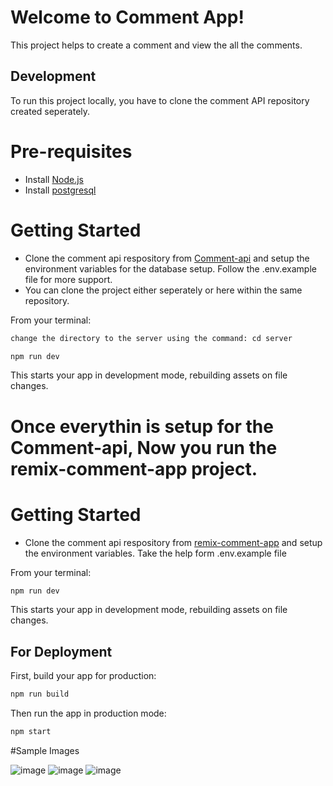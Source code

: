 # Welcome to Comment App!

This project helps to create a comment and view the all the comments.


## Development
To run this project locally, you have to clone the comment API repository created seperately.


# Pre-requisites
* Install [Node.js](https://nodejs.org/en)
* Install [postgresql](https://www.postgresql.org/download/)

# Getting Started
* Clone the comment api respository from [Comment-api](https://github.com/Ariesleo/commenting-api) and setup the environment variables for the database setup. Follow the .env.example file for more support.
* You can clone the project either seperately or here within the same repository.
  
From your terminal:

```sh
change the directory to the server using the command: cd server
```

```sh
npm run dev
```

This starts your app in development mode, rebuilding assets on file changes.


# Once everythin is setup for the Comment-api, Now you run the remix-comment-app project.

# Getting Started
* Clone the comment api respository from [remix-comment-app](https://github.com/Ariesleo/remix-comment-app) and setup the environment variables. Take the help form .env.example file

From your terminal:

```sh
npm run dev
```
This starts your app in development mode, rebuilding assets on file changes.


## For Deployment

First, build your app for production:

```sh
npm run build
```

Then run the app in production mode:

```sh
npm start
```


#Sample Images

![image](https://github.com/Ariesleo/remix-comment-app/assets/34083708/0bf4c832-6b67-4139-841e-00b75ba64a5b)   ![image](https://github.com/Ariesleo/remix-comment-app/assets/34083708/8cd9d7e4-5bd9-4644-8529-73cec6576d27)  ![image](https://github.com/Ariesleo/remix-comment-app/assets/34083708/6a849c9a-76e7-4258-8bb1-5f74a46a5b89)


